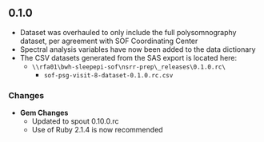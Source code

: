 ## 0.1.0

- Dataset was overhauled to only include the full polysomnography dataset, per agreement with SOF Coordinating Center
- Spectral analysis variables have now been added to the data dictionary
- The CSV datasets generated from the SAS export is located here:
  - `\\rfa01\bwh-sleepepi-sof\nsrr-prep\_releases\0.1.0.rc\`
    - `sof-psg-visit-8-dataset-0.1.0.rc.csv`
### Changes
- **Gem Changes**
  - Updated to spout 0.10.0.rc
  - Use of Ruby 2.1.4 is now recommended
